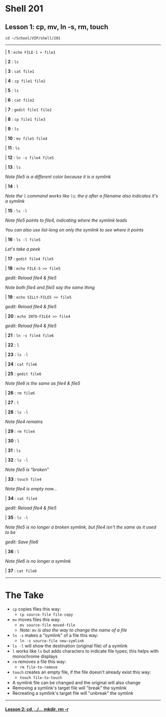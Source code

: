 # Shell 201
## Lesson 1: cp, mv, ln -s, rm, touch

`cd ~/School/VIP/shell/201`

___

| **1** : `echo FILE-1 > file1`

| **2** : `ls`

| **3** : `cat file1`

| **4** : `cp file1 file2`

| **5** : `ls`

| **6** : `cat file2`

| **7** : `gedit file1 file2`

| **8** : `cp file1 file3`

| **9** : `ls`

| **10** : `mv file3 file4`

| **11** : `ls`

| **12** : `ln -s file4 file5`

| **13** : `ls`

*Note file5 is a different color because it is a symlink*

| **14** : `l`

*Note the `l` command works like `ls`; the `@` after a filename also indicates it's a symlink*

| **15** : `ls -l`

*Note file5 points to file4, indicating where the symlink leads*

*You can also use list-long on only the symlink to see where it points*

| **16** : `ls -l file5`

*Let's take a peek*

| **17** : `gedit file4 file5`

| **18** : `echo FILE-5 >> file5`

*gedit: Reload file4 & file5*

*Note both file4 and file5 say the same thing*

| **19** : `echo SILLY-FILE5 >> file5`

*gedit: Reload file4 & file5*

| **20** : `echo INTO-FILE4 >> file4`

*gedit: Reload file4 & file5*

| **21** : `ln -s file4 file6`

| **22** : `l`

| **23** : `ls -l`

| **24** : `cat file6`

| **25** : `gedit file6`

*Note file6 is the same as file4 & file5*

| **26** : `rm file6`

| **27** : `l`

| **28** : `ls -l`

*Note file4 remains*

| **29** : `rm file4`

| **30** : `l`

| **31** : `ls`

| **32** : `ls -l`

*Note file5 is "broken"*

| **33** : `touch file4`

*Note file4 is empty now...*

| **34** : `cat file4`

*gedit: Reload file4 & file5*

| **35** : `ls -l`

*Note file5 is no longer a broken symlink, but file4 isn't the same as it used to be*

*gedit: Save file6*

| **36** : `l`

*Note file6 is no longer a symlink*

| **37** : `cat file6`

___

# The Take

- `cp` copies files this way:
  - `cp source-file file-copy`
- `mv` moves files this way:
  - `mv source-file moved-file`
  - *Note: `mv` is also the way to change the name of a file*
- `ln -s` makes a "symlink" of a file this way:
  - `ln -s source-file new-symlink`
- `ls -l` will show the destination (original file) of a symlink
- `l` works like `ls` but adds characters to indicate file types; this helps with monochrome displays
- `rm` removes a file this way:
  - `rm file-to-remove`
- `touch` creates an empty file, if the file doesn't already exist this way:
  - `touch file-to-touch`
- A symlink file can be changed and the original will also change
- Removing a symlink's target file will "break" the symlink
- Recreating a symlink's target file will "unbreak" the symlink

___

#### [Lesson 2: cd, ../.., mkdir, rm -r](https://github.com/inkVerb/vip/blob/master/201-shell/Lesson-02.md)
